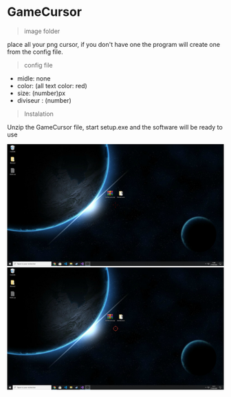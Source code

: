 # GameCursor

>image folder

place all your png cursor, if you don't have one the program will create one from the config file.

>config file

* midle: none
* color: (all text color: red)
* size: (number)px
* diviseur : (number) 
> Instalation 

Unzip the GameCursor file, start setup.exe and the software will be ready to use

![without *.png file in image folder](https://github.com/JulesG10/GameCursor/blob/master/demo.png)
![with image png from internet in the image folder](https://github.com/JulesG10/GameCursor/blob/master/dome2.png)

